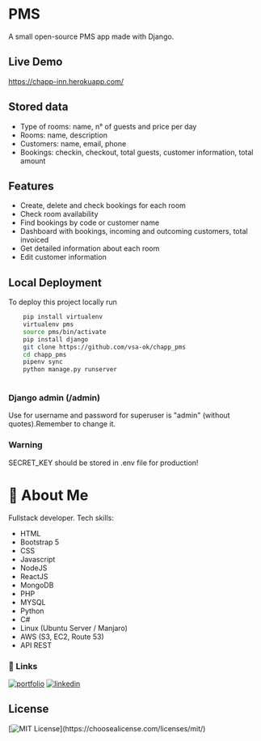 
# PMS 

A small open-source PMS app made with Django.

## Live Demo

https://chapp-inn.herokuapp.com/

## Stored data
- Type of rooms: name, n° of guests and price per day
- Rooms: name, description
- Customers: name, email, phone
- Bookings: checkin, checkout, total guests, customer information, total amount


## Features
- Create, delete and check bookings for each room
- Check room availability
- Find bookings by code or customer name
- Dashboard with bookings, incoming and outcoming customers, total invoiced
- Get detailed information about each room
- Edit customer information

## Local Deployment

To deploy this project locally run

```bash
    pip install virtualenv
    virtualenv pms
    source pms/bin/activate
    pip install django
    git clone https://github.com/vsa-ok/chapp_pms
    cd chapp_pms
    pipenv sync
    python manage.py runserver
  
```
### Django admin (/admin)
Use for username and password for superuser is "admin" (without quotes).Remember to change it.

### Warning
SECRET_KEY should be stored in .env file for production!


# 🚀 About Me
Fullstack developer. Tech skills:
- HTML
- Bootstrap 5
- CSS
- Javascript
- NodeJS
- ReactJS
- MongoDB
- PHP
- MYSQL
- Python
- C#
- Linux (Ubuntu Server / Manjaro)
- AWS (S3, EC2, Route 53)
- API REST


### 🔗 Links
[![portfolio](https://img.shields.io/badge/my_portfolio-000?style=for-the-badge&logo=ko-fi&logoColor=white)](https://github.com/vsa-ok/)
[![linkedin](https://img.shields.io/badge/linkedin-0A66C2?style=for-the-badge&logo=linkedin&logoColor=white)](https://www.linkedin.com/maximiliano-villa)


## License
[![MIT License](https://img.shields.io/apm/l/atomic-design-ui.svg?)](https://choosealicense.com/licenses/mit/)


